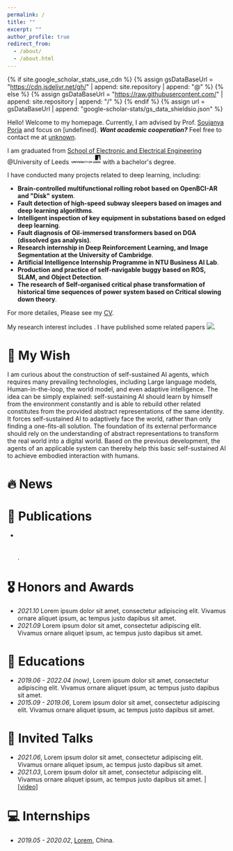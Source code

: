 ```yaml
---
permalink: /
title: ""
excerpt: ""
author_profile: true
redirect_from: 
  - /about/
  - /about.html
---
```


{% if site.google_scholar_stats_use_cdn %}
{% assign gsDataBaseUrl = "https://cdn.jsdelivr.net/gh/" | append: site.repository | append: "@" %}
{% else %}
{% assign gsDataBaseUrl = "https://raw.githubusercontent.com/" | append: site.repository | append: "/" %}
{% endif %}
{% assign url = gsDataBaseUrl | append: "google-scholar-stats/gs_data_shieldsio.json" %}

<!-- 
  Tags:
  The id needs to be uncommented for use, if don't use, must comment it.
  <span id='total_cit'> autoupdate </span>
  <span id='5y_cit'> autoupdate </span>
  <span id='hindex'> autoupdate </span>
  <span id='5y_hindex'> autoupdate </span>
  <span id='i10index'> autoupdate </span>
  <span id='5y_i10index'> autoupdate </span>
  <span id='cites_per_year'> autoupdate </span>
  <span id='affiliation'> autoupdate </span>
  <span id='interests'> autoupdate </span>
  <a class='scholar_url' href=''> autoupdate </span>
  <a class='paper_title' href='' data='DhtAFkwAAAAJ:ALROH1vI_8AC(paper_id)'></a>
  <span class='paper_author' data='DhtAFkwAAAAJ:ALROH1vI_8AC(paper_id)'></span>
  <span class='paper_conference' data='DhtAFkwAAAAJ:ALROH1vI_8AC(paper_id)'></span>
  <span class='paper_year' data='DhtAFkwAAAAJ:ALROH1vI_8AC(paper_id)'></span>
  <span class='paper_citations' data='DhtAFkwAAAAJ:ALROH1vI_8AC(paper_id)'></span>
 -->

<span class='anchor' id='about-me'></span>





<!-- Intro -->
<!-- self introduction -->
Hello! Welcome to my homepage. Currently, I am advised by Prof. [Soujanya Poria](https://sporia.info/) and focus on [undefined]. ***Want academic cooperation?*** Feel free to contact me at [unknown](mailto:smj812855@163.com).

<!-- education background -->
I am graduated from [School of Electronic and Electrical Engineering](https://eps.leeds.ac.uk/electronic-engineering) @University of Leeds <img src='../images/UoL.png' style="width: 5em;"> with a bachelor's degree. <!-- other collaboration -->

<!-- experience -->
I have conducted many projects related to deep learning, including:

- **Brain-controlled multifunctional rolling robot based on OpenBCI-AR and "Disk" system**.
- **Fault detection of high-speed subway sleepers based on images and deep learning algorithms**.
- **Intelligent inspection of key equipment in substations based on edged deep learning**.
- **Fault diagnosis of Oil-immersed transformers based on DGA (dissolved gas analysis)**.
- **Research internship in Deep Reinforcement Learning, and Image Segmentation at the University of Cambridge**.
- **Artificial Intelligence Internship Programme in NTU Business AI Lab**.
- **Production and practice of self-navigable buggy based on ROS, SLAM, and Object Detection**.
- **The research of Self-organised critical phase transformation of historical time sequences of power system based on Critical slowing down theory**.

For more detailes, Please see my [CV](../files/CV.pdf).

<!-- Awards -->


<!-- Interests -->
My research interest includes <strong><span id='my_interests'><!-- autoupdate --></span></strong>. I have published some related papers <a class='scholar_url' href=''><img src="https://img.shields.io/endpoint?url={{ url | url_encode }}&logo=Google%20Scholar&labelColor=f6f6f6&color=9cf&style=flat&label=citations"></a>. 
<!-- at the top international AI conferences. -->

# 🌠 My Wish
I am curious about the construction of self-sustained AI agents, which requires many prevailing technologies, including Large language models, Human-in-the-loop, the world model, and even adaptive intelligence. The idea can be simply explained: self-sustaining AI should learn by himself from the environment constantly and is able to rebuild other related constitutes from the provided abstract representations of the same identity. It forces self-sustained AI to adaptively face the world, rather than only finding a one-fits-all solution. The foundation of its external performance should rely on the understanding of abstract representations to transform the real world into a digital world. Based on the previous development, the agents of an applicable system can thereby help this basic self-sustained AI to achieve embodied interaction with humans.





<!-- News -->
# 🔥 News
<!-- - *2022.02*: &nbsp;🎉🎉 Lorem ipsum dolor sit amet, consectetur adipiscing elit. Vivamus ornare aliquet ipsum, ac tempus justo dapibus sit amet.  -->




<!-- Pub -->
# 📝 Publications 

<!-- <div class='paper-box'>
  <div class='paper-box-image'>
    <div><div class="badge">CVPR 2016</div><img src='images/500x300.png' alt="sym" width="100%"></div>
  </div>
  <div class='paper-box-text' markdown="1">

  [Deep Residual Learning for Image Recognition](https://openaccess.thecvf.com/content_cvpr_2016/papers/He_Deep_Residual_Learning_CVPR_2016_paper.pdf)

  **Kaiming He**, Xiangyu Zhang, Shaoqing Ren, Jian Sun

  [**Project**](https://scholar.google.com/citations?view_op=view_citation&hl=zh-CN&user=DhtAFkwAAAAJ&citation_for_view=DhtAFkwAAAAJ:ALROH1vI_8AC) 
  <strong><span class='paper_citations' data='J1cg8fIAAAAJ:u-x6o8ySG0sC'></span></strong>
  <strong><span class='paper_year' data='J1cg8fIAAAAJ:u-x6o8ySG0sC'></span></strong>

  - Lorem ipsum dolor sit amet, consectetur adipiscing elit. Vivamus ornare aliquet ipsum, ac tempus justo dapibus sit amet. 
  </div>
</div> -->

<!-- - <span style="color:red;">(Oral)</span> `NeurIPS 2022` [M4Singer: a Multi-Style, Multi-Singer and Musical Score Provided Mandarin Singing Corpus](), Lichao Zhang, Ruiqi Li, Shoutong Wang, Liqun Deng, Jinglin Liu, **Yi Ren**, Jinzheng He, Rongjie Huang, Jieming Zhu, Xiao Chen, Zhou Zhao, *(Datasets and Benchmarks Track)* [![](https://img.shields.io/github/stars/M4Singer/M4Singer?style=social&label=Dataset+Stars)](https://github.com/M4Singer/M4Singer)   -->

- <strong><a class='paper_title' href='' data='J1cg8fIAAAAJ:u-x6o8ySG0sC'></a></strong>  
  <span class='paper_author' data='J1cg8fIAAAAJ:u-x6o8ySG0sC'></span>  
  <span class='paper_conference' data='J1cg8fIAAAAJ:u-x6o8ySG0sC'></span>  
  <strong><span class='paper_citations' data='J1cg8fIAAAAJ:u-x6o8ySG0sC'></span></strong><strong><span class='paper_year' data='J1cg8fIAAAAJ:u-x6o8ySG0sC'></span></strong>.





<!-- honers -->
# 🎖 Honors and Awards
- *2021.10* Lorem ipsum dolor sit amet, consectetur adipiscing elit. Vivamus ornare aliquet ipsum, ac tempus justo dapibus sit amet. 
- *2021.09* Lorem ipsum dolor sit amet, consectetur adipiscing elit. Vivamus ornare aliquet ipsum, ac tempus justo dapibus sit amet. 





<!-- others -->
# 📖 Educations
- *2019.06 - 2022.04 (now)*, Lorem ipsum dolor sit amet, consectetur adipiscing elit. Vivamus ornare aliquet ipsum, ac tempus justo dapibus sit amet. 
- *2015.09 - 2019.06*, Lorem ipsum dolor sit amet, consectetur adipiscing elit. Vivamus ornare aliquet ipsum, ac tempus justo dapibus sit amet. 

# 💬 Invited Talks
- *2021.06*, Lorem ipsum dolor sit amet, consectetur adipiscing elit. Vivamus ornare aliquet ipsum, ac tempus justo dapibus sit amet. 
- *2021.03*, Lorem ipsum dolor sit amet, consectetur adipiscing elit. Vivamus ornare aliquet ipsum, ac tempus justo dapibus sit amet.  \| [\[video\]](https://github.com/)

# 💻 Internships
- *2019.05 - 2020.02*, [Lorem](https://github.com/), China.